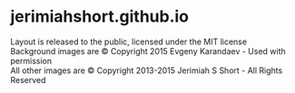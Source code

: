 # jerimiahshort.github.io

Layout is released to the public, licensed under the MIT license<br>
Background images are &copy; Copyright 2015 Evgeny Karandaev - Used with permission<br>
All other images are &copy; Copyright 2013-2015 Jerimiah S Short - All Rights Reserved
